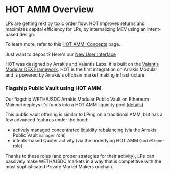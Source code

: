 # HOT AMM Overview

LPs are getting rekt by toxic order flow. HOT improves returns and maximizes capital efficiency for LPs, by internalizing MEV using an intent-based design.

To learn more, refer to this [HOT AMM: Concepts](../../modules/hotAmm/concepts.md) page.

Just want to deposit? Here's our [New User Interface](https://app.arrakis.finance/modular)

HOT was designed by Arrakis and Valantis Labs. It is built on the [Valantis Modular DEX Framework](https://docs.valantis.xyz/). HOT is the first integration on Arrakis Modular and is powered by Arrakis's offchain market making infrastructure.

### Flagship Public Vault using HOT AMM

Our flagship WETH/USDC Arrakis Modular Public Vault on Ethereum Mainnet deploys it's funds into a HOT AMM liquidity pool ([details](../../arrakisModular/publicVaults.md#wethusdc-vault)).

This public vault offering is similar to LPing on a traditional AMM, but has a few advanced features under the hood:

- actively managed concentrated liquidity rebalancing (via the Arrakis Public Vault `manager` role)
- intents-based Quoter activity (via the underlying HOT AMM `QuoteSigner` role)

Thanks to these roles (and proper strategies for their activity), LPs can passively make WETH/USDC markets in a way that is competitive with the most sophisticated Private Market Makers onchain.

